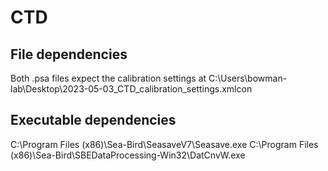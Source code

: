 # CTD
## File dependencies
Both .psa files expect the calibration settings at C:\Users\bowman-lab\Desktop\2023-05-03_CTD_calibration_settings.xmlcon

## Executable dependencies
C:\Program Files (x86)\Sea-Bird\SeasaveV7\Seasave.exe
C:\Program Files (x86)\Sea-Bird\SBEDataProcessing-Win32\DatCnvW.exe
